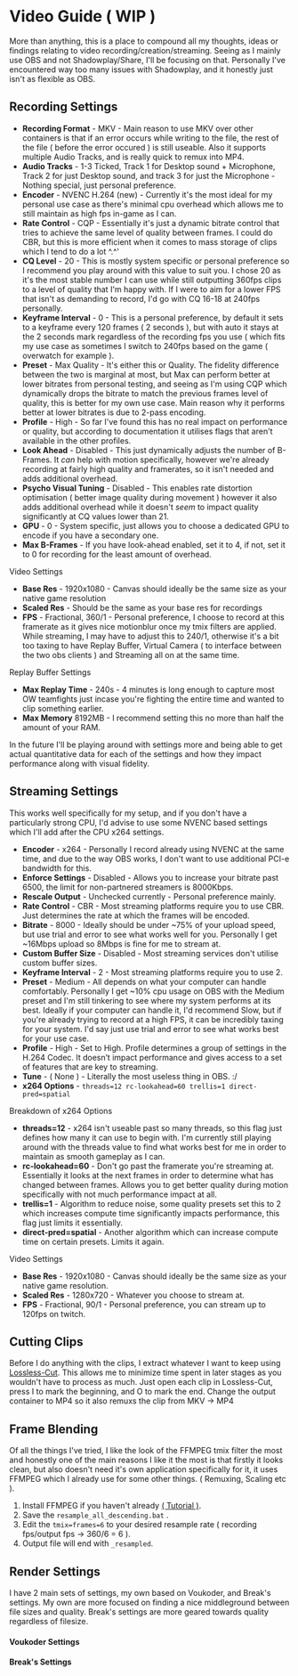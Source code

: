 # Video Guide ( WIP )
More than anything, this is a place to compound all my thoughts, ideas or findings relating to video recording/creation/streaming.
Seeing as I mainly use OBS and not Shadowplay/Share, I'll be focusing on that.
Personally I've encountered way too many issues with Shadowplay, and it honestly just isn't as flexible as OBS.

## Recording Settings
*   **Recording Format** - MKV - Main reason to use MKV over other containers is that if an error occurs while writing to the file, the rest of the file ( before the error occured ) is still useable. Also it supports multiple Audio Tracks, and is really quick to remux into MP4.
*   **Audio Tracks** - 1-3 Ticked, Track 1 for Desktop sound + Microphone, Track 2 for just Desktop sound, and track 3 for just the Microphone - Nothing special, just personal preference.
*   **Encoder** - NVENC H.264 (new) - Currently it's the most ideal for my personal use case as there's minimal cpu overhead which allows me to still maintain as high fps in-game as I can.
*   **Rate Control** - CQP - Essentially it's just a dynamic bitrate control that tries to achieve the same level of quality between frames. I could do CBR, but this is more efficient when it comes to mass storage of clips which I tend to do a lot ^.^'
*   **CQ Level** - 20 - This is mostly system specific or personal preference so I recommend you play around with this value to suit you. I chose 20 as it's the most stable number I can use while still outputting 360fps clips to a level of quality that I'm happy with. If I were to aim for a lower FPS that isn't as demanding to record, I'd go with CQ 16-18 at 240fps personally.
*   **Keyframe Interval** - 0 - This is a personal preference, by default it sets to a keyframe every 120 frames ( 2 seconds ), but with auto it stays at the 2 seconds mark regardless of the recording fps you use ( which fits my use case as sometimes I switch to 240fps based on the game ( overwatch for example ).
*   **Preset** - Max Quality - It's either this or Quality. The fidelity difference between the two is marginal at most, but Max can perform better at lower bitrates from personal testing, and seeing as I'm using CQP which dynamically drops the bitrate to match the previous frames level of quality, this is better for my own use case. Main reason why it performs better at lower bitrates is due to 2-pass encoding.
*   **Profile** - High - So far I've found this has no real impact on performance or quality, but according to documentation it utilises flags that aren't available in the other profiles.
*   **Look Ahead** - Disabled - This just dynamically adjusts the number of B-Frames. It _can_ help with motion specifically, however we're already recording at fairly high quality and framerates, so it isn't needed and adds additional overhead.
*   **Psycho Visual Tuning** - Disabled - This enables rate distortion optimisation ( better image quality during movement ) however it also adds additional overhead while it doesn't _seem_ to impact quality significantly at CQ values lower than 21.
*   **GPU** - 0 - System specific, just allows you to choose a dedicated GPU to encode if you have a secondary one.
*   **Max B-Frames** - If you have look-ahead enabled, set it to 4, if not, set it to 0 for recording for the least amount of overhead.

Video Settings
*   **Base Res** - 1920x1080 - Canvas should ideally be the same size as your native game resolution
*   **Scaled Res** - Should be the same as your base res for recordings
*   **FPS** - Fractional, 360/1 - Personal preference, I choose to record at this framerate as it gives nice motionblur once my tmix filters are applied. While streaming, I may have to adjust this to 240/1, otherwise it's a bit too taxing to have Replay Buffer, Virtual Camera ( to interface between the two obs clients ) and Streaming all on at the same time.

Replay Buffer Settings
*   **Max Replay Time** - 240s - 4 minutes is long enough to capture most OW teamfights just incase you're fighting the entire time and wanted to clip something earlier.
*   **Max Memory** 8192MB - I recommend setting this no more than half the amount of your RAM.

In the future I'll be playing around with settings more and being able to get actual quantitative data for each of the settings and how they impact performance along with visual fidelity.

## Streaming Settings
This works well specifically for my setup, and if you don't have a particularly strong CPU, I'd advise to use some NVENC based settings which I'll add after the CPU x264 settings.

*   **Encoder** - x264 - Personally I record already using NVENC at the same time, and due to the way OBS works, I don't want to use additional PCI-e bandwidth for this.
*   **Enforce Settings** - Disabled - Allows you to increase your bitrate past 6500, the limit for non-partnered streamers is 8000Kbps.
*   **Rescale Output** - Unchecked currently - Personal preference mainly.
*   **Rate Control** - CBR - Most streaming platforms require you to use CBR. Just determines the rate at which the frames will be encoded.
*   **Bitrate** - 8000 - Ideally should be under ~75% of your upload speed, but use trial and error to see what works well for you. Personally I get ~16Mbps upload so 8Mbps is fine for me to stream at.
*   **Custom Buffer Size** - Disabled - Most streaming services don't utilise custom buffer sizes.
*   **Keyframe Interval** - 2 - Most streaming platforms require you to use 2.
*   **Preset** - Medium - All depends on what your computer can handle comfortably. Personally I get ~10% cpu usage on OBS with the Medium preset and I'm still tinkering to see where my system performs at its best. Ideally if your computer can handle it, I'd recommend Slow, but if you're already trying to record at a high FPS, it can be incredibly taxing for your system. I'd say just use trial and error to see what works best for your use case.
*   **Profile** - High - Set to High. Profile determines a group of settings in the H.264 Codec. It doesn’t impact performance and gives access to a set of features that are key to streaming.
*   **Tune** - ( None ) - Literally the most useless thing in OBS. :/
*   **x264 Options** - `threads=12 rc-lookahead=60 trellis=1 direct-pred=spatial`

Breakdown of x264 Options
*   **threads=12** - x264 isn't useable past so many threads, so this flag just defines how many it can use to begin with. I'm currently still playing around with the threads value to find what works best for me in order to maintain as smooth gameplay as I can.
*   **rc-lookahead=60** - Don't go past the framerate you're streaming at. Essentially it looks at the next frames in order to determine what has changed between frames. Allows you to get better quality during motion specifically with not much performance impact at all.
*   **trellis=1** - Algorithm to reduce noise, some quality presets set this to 2 which increases compute time significantly impacts performance, this flag just limits it essentially.
*   **direct-pred=spatial** - Another algorithm which can increase compute time on certain presets. Limits it again.

Video Settings
*   **Base Res** - 1920x1080 - Canvas should ideally be the same size as your native game resolution.
*   **Scaled Res** - 1280x720 - Whatever you choose to stream at.
*   **FPS** - Fractional, 90/1 - Personal preference, you can stream up to 120fps on twitch.

## Cutting Clips
Before I do anything with the clips, I extract whatever I want to keep using [Lossless-Cut](https://github.com/mifi/lossless-cut/). This allows me to minimize time spent in later stages as you wouldn't have to process as much. Just open each clip in Lossless-Cut, press I to mark the beginning, and O to mark the end. Change the output container to MP4 so it also remuxs the clip from MKV -> MP4

## Frame Blending
Of all the things I've tried, I like the look of the FFMPEG tmix filter the most and honestly one of the main reasons I like it the most is that firstly it looks clean, but also doesn't need it's own application specifically for it, it uses FFMPEG which I already use for some other things. ( Remuxing, Scaling etc ).

1. Install FFMPEG if you haven't already [( Tutorial )](https://www.thewindowsclub.com/how-to-install-ffmpeg-on-windows-10).
2. Save the `resample_all_descending.bat` .
3. Edit the `tmix=frames=6` to your desired resample rate ( recording fps/output fps -> 360/6 = 6 ).
4. Output file will end with `_resampled`.

## Render Settings
I have 2 main sets of settings, my own based on Voukoder, and Break's settings. My own are more focused on finding a nice middleground between file sizes and quality. Break's settings are more geared towards quality regardless of filesize.

#### Voukoder Settings

#### Break's Settings

